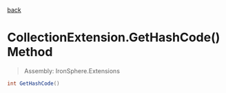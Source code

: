 ﻿

[back](/IronSphere.Extensions/types/CollectionExtension)

# CollectionExtension.GetHashCode() Method

> Assembly: IronSphere.Extensions

```csharp
int GetHashCode()
```



 